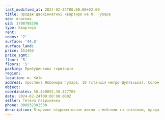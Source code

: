 ```yaml
---
last_modified_at: 2024-02-24T00:00:00+02:00
title: Продаж двокімнатної квартири на Л. Гузара
seo: власник
uid: 1708788506
type: Квартира
rent:
rooms: '2'
surface: '44.8'
surface_land:
price: $53400
price_sqmt:
floor: '5'
floors: '5'
parking: Прибудинкова територія
region:
location: м. Київ
address: проспект Любомира Гузара, 10 (станція метро Шулявська), Солом'янський район
object:
coordinates: 50.440855,30.427706
date: 2024-02-24T00:00:00.000Z
seller: Тетяна Лавріненко
phone: 380932302530
description: Вторинне відремнтоване житло з меблями та технікою, придатне і готове для проживання
---
```


